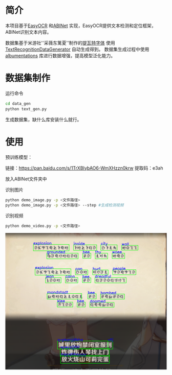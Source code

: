 # 简介

本项目基于[EasyOCR](https://github.com/JaidedAI/EasyOCR) 和[ABINet](https://github.com/FangShancheng/ABINet) 实现，EasyOCR提供文本检测和定位框架，ABINet识别文本内容。

数据集基于米游社''采薇东篱夏''制作的[提瓦特字体](https://bbs.mihoyo.com/ys/article/9058992)
使用[TextRecognitionDataGenerator](https://github.com/Belval/TextRecognitionDataGenerator) 自动生成得到。
数据集生成过程中使用[albumentations](https://albumentations.readthedocs.io/) 库进行数据增强，提高模型泛化能力。

# 数据集制作
运行命令
```bash
cd data_gen
python text_gen.py
```
生成数据集，缺什么库安装什么就行。

# 使用
预训练模型：

链接：https://pan.baidu.com/s/1TrXBIybAO6-WmXHzzn0krw 
提取码：e3ah

放入ABINet文件夹中


识别图片
```bash
python demo_image.py -p <文件路径>
python demo_image.py -p <文件路径> --step #生成检测视频
```

识别视频
```bash
python demo_video.py -p <文件路径>
```

![识别效果 ](image/kl.png)
